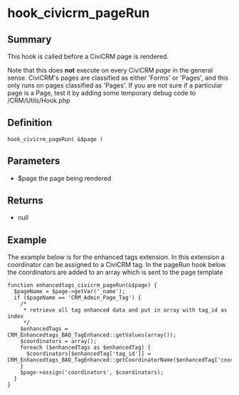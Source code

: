 # hook_civicrm_pageRun

## Summary

This hook is called before a CiviCRM page is rendered.

Note that this does **not** execute on every CiviCRM *page* in the
general sense. CiviCRM's pages are classified as either 'Forms' or
'Pages', and this only runs on pages classified as 'Pages'. If you are
not sure if a particular page is a Page, test it by adding some
temporary debug code to /CRM/Utils/Hook.php

## Definition

    hook_civicrm_pageRun( &$page )

## Parameters

-   $page the page being rendered

## Returns

-   null

## Example

The example below is for the enhanced tags extension. In this extension
a coordinator can be assigned to a CiviCRM tag. In the pageRun hook
below the coordinators are added to an array which is sent to the page
template

    function enhancedtags_civicrm_pageRun(&$page) {
      $pageName = $page->getVar('_name');
      if ($pageName == 'CRM_Admin_Page_Tag') {
        /*
         * retrieve all tag enhanced data and put in array with tag_id as index
         */
        $enhancedTags = CRM_Enhancedtags_BAO_TagEnhanced::getValues(array());
        $coordinators = array();
        foreach ($enhancedTags as $enhancedTag) {
          $coordinators[$enhancedTag['tag_id']] = CRM_Enhancedtags_BAO_TagEnhanced::getCoordinatorName($enhancedTag['coordinator_id']);
        }
        $page->assign('coordinators', $coordinators);
      }
    }